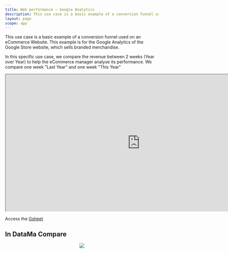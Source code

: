 ```yaml
---
title: Web performance – Google Analytics
description: This use case is a basic example of a conversion funnel used on an eCommerce Website. This example is for the Google Analytics of the Google Store website, which sells branded merchandise.
layout: page
scope: app
---
```


This use case is a basic example of a conversion funnel used on an eCommerce Website. This example is for the Google Analytics of the Google Store website, which sells branded merchandise.

In this specific use case, we compare the revenue between 2 weeks (Year over Year) to help the eCommerce manager analyse its performance. We compare one week "Last Year" and one week "This Year"

<iframe src="https://docs.google.com/spreadsheets/d/e/2PACX-1vTXYphkUS8WX6Wa4GZp5LBisnEOoqdLyp9darrXuIJPqmsnv_f8Tvhq_0sNX7L2uVfIaJjonTP2j8Fm/pubhtml?gid=0&amp;single=true&amp;widget=true&amp;headers=false" width="880" height="450" data-mce-fragment="1"></iframe>

Access the [Gsheet](https://docs.google.com/spreadsheets/d/1bNEeqm5CfpPmYPr_t4ff1xcJkSBKoVvwJd4vKB0sDzs/edit#gid=0)

## In DataMa Compare

<center><img src="{{site.url}}/{{site.baseurl}}/core_app/new/interface/homepage/get_inspired/images/Example_WebAnalyticsGA.jpg "/></center>
